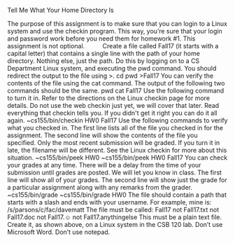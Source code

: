 Tell Me What Your Home Directory Is

The purpose of this assignment is to make sure that you can login to a Linux system and use the checkin program. This way, you’re sure that your login and password work before you need them for homework #1. This assignment is not optional.                 
Create a file called Fall17 (it starts with a capital letter) that contains a single line with the path of your home directory. Nothing else, just the path. Do this by logging on to a CS Department Linux system, and executing the pwd command. You should redirect the output to the file using >.
    cd
    pwd >Fall17
You can verify the contents of the file using the cat command. The output of the following two commands should be the same.
    pwd
    cat Fall17
Use the following command to turn it in. Refer to the directions on the Linux checkin page for more details. Do not use the web checkin just yet, we will cover that later. Read everything that checkin tells you. If you didn't get it right you can do it all again.
    ~cs155/bin/checkin HW0 Fall17
Use the following commands to verify what you checked in. The first line lists all of the file you checked in for the assignment. The second line will show the contents of the file you specified. Only the most recent submission will be graded. If you turn it in late, the filename will be different. See the Linux checkin for more about this situation.
    ~cs155/bin/peek HW0 
    ~cs155/bin/peek HW0 Fall17
You can check your grades at any time. There will be a delay from the time of your submission until grades are posted. We will let you know in class. The first line will show all of your grades. The second line will show just the grade for a particular assignment along with any remarks from the grader.
    ~cs155/bin/grade
    ~cs155/bin/grade HW0 
The file should contain a path that starts with a slash and ends with your username. For example, mine is: /s/parsons/c/fac/davematt
The file must be called: Fall17
not Fall17.txt
not Fall17.doc
not Fall17.☺
not Fall17.anythingelse
This must be a plain text file.
Create it, as shown above, on a Linux system in the CSB 120 lab.
Don’t use Microsoft Word.
Don’t use notepad.

